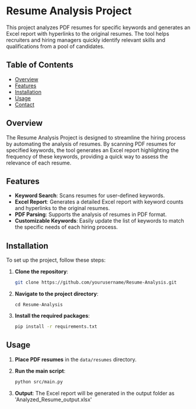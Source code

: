 # Resume Analysis Project

This project analyzes PDF resumes for specific keywords and generates an Excel report with hyperlinks to the original resumes. The tool helps recruiters and hiring managers quickly identify relevant skills and qualifications from a pool of candidates.

## Table of Contents
- [Overview](#overview)
- [Features](#features)
- [Installation](#installation)
- [Usage](#usage)
- [Contact](#contact)

## Overview

The Resume Analysis Project is designed to streamline the hiring process by automating the analysis of resumes. By scanning PDF resumes for specified keywords, the tool generates an Excel report highlighting the frequency of these keywords, providing a quick way to assess the relevance of each resume.

## Features
- **Keyword Search**: Scans resumes for user-defined keywords.
- **Excel Report**: Generates a detailed Excel report with keyword counts and hyperlinks to the original resumes.
- **PDF Parsing**: Supports the analysis of resumes in PDF format.
- **Customizable Keywords**: Easily update the list of keywords to match the specific needs of each hiring process.

## Installation

To set up the project, follow these steps:

1. **Clone the repository**:
   ```bash
   git clone https://github.com/yourusername/Resume-Analysis.git

2. **Navigate to the project directory**:
     ```bash\
     cd Resume-Analysis

3. **Install the required packages**:
     ```bash
     pip install -r requirements.txt


## Usage

1. **Place PDF resumes** in the `data/resumes` directory.

2. **Run the main script**:
   ```bash
   python src/main.py
   
3. **Output**: The Excel report will be generated in the output folder as 'Analyzed_Resume_output.xlsx'
